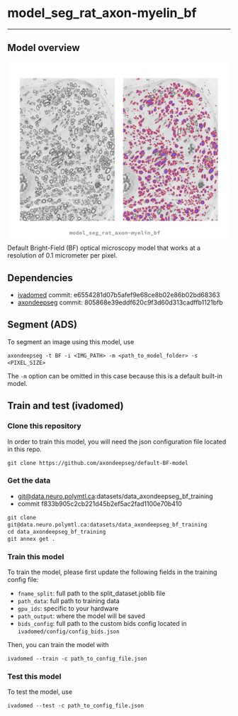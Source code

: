 # model_seg_rat_axon-myelin_bf
---
## Model overview
![bf model preview img](bf_model_preview.png)
Default Bright-Field (BF) optical microscopy model that works at a resolution of 0.1 micrometer per pixel.

## Dependencies
- [ivadomed](https://ivadomed.org/) commit: e6554281d07b5afef9e68ce8b02e86b02bd68363
- [axondeepseg](https://axondeepseg.readthedocs.io/en/latest/) commit: 805868e39eddf620c9f3d60d313cadffb1121bfb

## Segment (ADS)
To segment an image using this model, use
```
axondeepseg -t BF -i <IMG_PATH> -m <path_to_model_folder> -s <PIXEL_SIZE>
```
The `-m` option can be omitted in this case because this is a default built-in model.



## Train and test (ivadomed)

### Clone this repository
In order to train this model, you will need the json configuration file located in this repo.
```
git clone https://github.com/axondeepseg/default-BF-model
```

### Get the data
- git@data.neuro.polymtl.ca:datasets/data_axondeepseg_bf_training
- commit f833b905c2cb221d45b2ef5ac2fad1100e70b410

```
git clone git@data.neuro.polymtl.ca:datasets/data_axondeepseg_bf_training
cd data_axondeepseg_bf_training
git annex get .
```

### Train this model
To train the model, please first update the following fields in the training config file:
- `fname_split`: full path to the split_dataset.joblib file
- `path_data`: full path to training data
- `gpu_ids`: specific to your hardware
- `path_output`: where the model will be saved
- `bids_config`: full path to the custom bids config located in `ivadomed/config/config_bids.json`

Then, you can train the model with
```
ivadomed --train -c path_to_config_file.json
```

### Test this model
To test the model, use
```
ivadomed --test -c path_to_config_file.json
```
